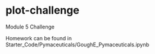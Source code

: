 # plot-challenge
Module 5 Challenge

Homework can be found in Starter_Code/Pymaceuticals/GoughE_Pymaceuticals.ipynb
